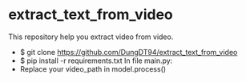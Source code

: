 # extract_text_from_video
This repository help you extract video from video. 
- $ git clone https://github.com/DungDT94/extract_text_from_video
- $ pip install -r requirements.txt
In file main.py:
- Replace your video_path in model.process()
 
